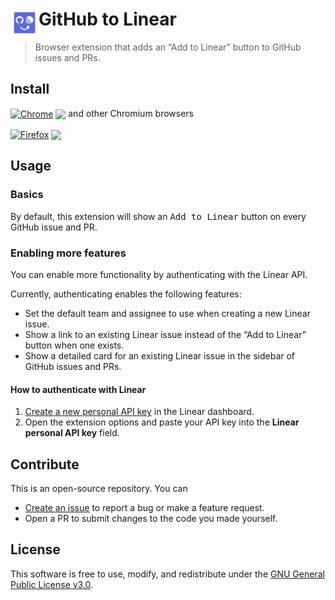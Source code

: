 # <img src="resources/store-icon.svg" alt="" align="left" width="45"> GitHub to Linear

> Browser extension that adds an “Add to Linear” button to GitHub issues and PRs.

## Install

[link-chrome]: https://chrome.google.com/webstore/detail/github-to-linear/hlambaminaoofejligodincejhcbljik 'Version published on Chrome Web Store'
[link-firefox]: https://addons.mozilla.org/firefox/addon/github-to-linear/ 'Version published on Mozilla Add-ons'

[<img src="https://raw.githubusercontent.com/alrra/browser-logos/90fdf03c/src/chrome/chrome.svg" width="48" alt="Chrome" valign="middle">][link-chrome] [<img valign="middle" src="https://img.shields.io/chrome-web-store/v/hlambaminaoofejligodincejhcbljik.svg?label=%20">][link-chrome] and other Chromium browsers

[<img src="https://raw.githubusercontent.com/alrra/browser-logos/90fdf03c/src/firefox/firefox.svg" width="48" alt="Firefox" valign="middle">][link-firefox] [<img valign="middle" src="https://img.shields.io/amo/v/github-to-linear.svg?label=%20">][link-firefox]

## Usage

### Basics

By default, this extension will show an <kbd>Add to Linear</kbd> button on every GitHub issue and PR.

### Enabling more features

You can enable more functionality by authenticating with the Linear API.

Currently, authenticating enables the following features:

- Set the default team and assignee to use when creating a new Linear issue.
- Show a link to an existing Linear issue instead of the “Add to Linear” button when one exists.
- Show a detailed card for an existing Linear issue in the sidebar of GitHub issues and PRs.

#### How to authenticate with Linear

1. [Create a new personal API key](https://linear.app/settings/api) in the Linear dashboard.
2. Open the extension options and paste your API key into the **Linear personal API key** field.

## Contribute

This is an open-source repository. You can

- [Create an issue](https://github.com/delucis/github-to-linear/issues/new/choose) to report a bug or make a feature request.
- Open a PR to submit changes to the code you made yourself.

## License

This software is free to use, modify, and redistribute under the [GNU General Public License v3.0](/LICENSE).
